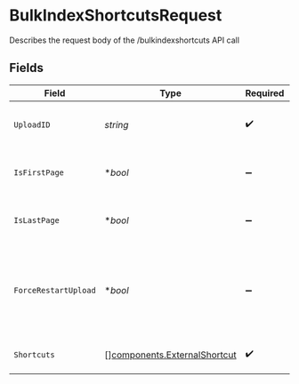 # BulkIndexShortcutsRequest

Describes the request body of the /bulkindexshortcuts API call


## Fields

| Field                                                                                                    | Type                                                                                                     | Required                                                                                                 | Description                                                                                              |
| -------------------------------------------------------------------------------------------------------- | -------------------------------------------------------------------------------------------------------- | -------------------------------------------------------------------------------------------------------- | -------------------------------------------------------------------------------------------------------- |
| `UploadID`                                                                                               | *string*                                                                                                 | :heavy_check_mark:                                                                                       | Unique id that must be used for this bulk upload instance                                                |
| `IsFirstPage`                                                                                            | **bool*                                                                                                  | :heavy_minus_sign:                                                                                       | true if this is the first page of the upload. Defaults to false                                          |
| `IsLastPage`                                                                                             | **bool*                                                                                                  | :heavy_minus_sign:                                                                                       | true if this is the last page of the upload. Defaults to false                                           |
| `ForceRestartUpload`                                                                                     | **bool*                                                                                                  | :heavy_minus_sign:                                                                                       | Flag to discard previous upload attempts and start from scratch. Must be specified with isFirstPage=true |
| `Shortcuts`                                                                                              | [][components.ExternalShortcut](../../models/components/externalshortcut.md)                             | :heavy_check_mark:                                                                                       | Batch of shortcuts information                                                                           |